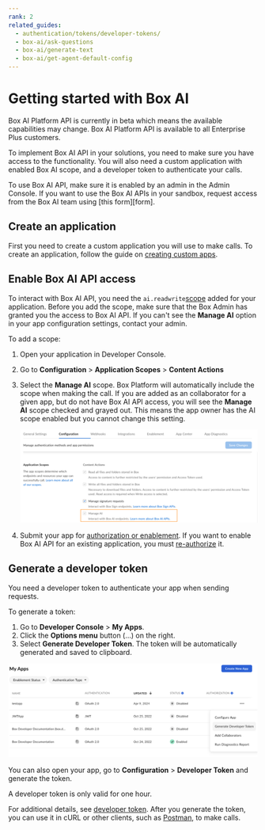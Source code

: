 ```yaml
---
rank: 2
related_guides:
  - authentication/tokens/developer-tokens/
  - box-ai/ask-questions
  - box-ai/generate-text
  - box-ai/get-agent-default-config
---
```


# Getting started with Box AI

<Message type="notice">
Box AI Platform API is currently in beta which means the
available capabilities may change.
Box AI Platform API is available to all Enterprise Plus customers.
</Message>

To implement Box AI API in your solutions, you need
to make sure you have access to the functionality.
You will also need a custom application with
enabled Box AI scope, and a developer token to
authenticate your calls.

<Message type="notice">
To use Box AI API, make sure it is enabled by an
admin in the Admin Console. If you want to use
the Box AI APIs in your sandbox, request access
from the Box AI team using [this form][form].
</Message>

## Create an application

First you need to create a custom application
you will use to make calls. To create
an application, follow the guide
on [creating custom apps][createapps].

## Enable Box AI API access

To interact with Box AI API,
you need the `ai.readwrite`[scope][scope]
added for your application.
Before you add the scope,
make sure that the Box Admin has granted you
the access to Box AI API. If you can't see the
**Manage AI** option in your app configuration
settings, contact your admin.

To add a scope:

1. Open your application in Developer Console.
2. Go to **Configuration** > **Application Scopes** > **Content Actions**
3. Select the **Manage AI** scope. Box Platform will automatically include the scope when making the call. If you are added as an collaborator for a given app, but do not have Box AI API access, you will see the **Manage AI** scope checked and grayed out. This means the app owner has the AI scope enabled but you cannot change this setting.

    ![box ai scopes](./images/box-ai-app-scopes.png)

4. Submit your app for [authorization or enablement][authorization]. If you want to enable Box AI API for an existing application, you must [re-authorize][reauthorization] it.

## Generate a developer token

You need a developer token
to authenticate your app when sending requests.

To generate a token:

1. Go to **Developer Console** > **My Apps**.
2. Click the **Options menu** button (…) on the right.
3. Select **Generate Developer Token**. The token will be automatically generated and saved to clipboard.

![generate token](./images/developer-token.png)

You can also open your app, go to
**Configuration** > **Developer Token**
and generate the token.

<Message type="notice">
A developer token is only valid for one hour.
</Message>

For additional details, see [developer token][token].
After you generate the token, you can use it in cURL
or other clients, such as [Postman][postman], to make
calls.

[token]: g://authentication/tokens/developer-tokens
[scope]: g://api-calls/permissions-and-errors/scopes
[oauthscopes]: g://api-calls/permissions-and-errors/scopes#scopes-oauth-2-authorization
[createapps]: g://applications/app-types/custom-apps
[postman]: g://tooling/postman
[form]: https://forms.gle/Nsh3TwM3W8qg4U35A
[authorization]: g://authorization
[reauthorization]: g://authorization/custom-app-approval#re-authorization-on-changes
